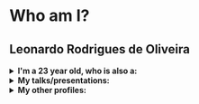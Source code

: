 <h1>Who am I?</h1>
<h2>Leonardo Rodrigues de Oliveira</h2>

<details>
  <summary><strong>I'm a <span id='age'>23</span> year old, who is also a:</strong></summary>
  <ul>
    <li>student 🎓</li>
    <li>automation enforcer 🦾</li>
    <li>enthusiast 🚀</li>
    <li>team worker ("apes together, <strong>strong</strong>" 🐵)</li>
    <li>book nerd 📚</li>
    <li>movie nerd 🎞️</li>
    <li>tech nerd 💻</li>
    <li>science nerd 🧪</li>
    <li>history nerd 📜</li>
    <li>sci-fi nerd 🤖</li>
  </ul>
</details>

<details>
  <summary><strong>My talks/presentations:</strong><br/></summary>
  <ul>
    <li>
      <a href="https://youtu.be/Qfp8Jv78yt8" target="_blank">
        <strong>HashiTalks 2022:</strong> Writing High Quality Terraform Modules for Exponential Organizations
      </a>
    </li>
    <li>
      <a href="https://www.youtube.com/watch?v=jQszqzCEhFk&list=PL81sUbsFNc5agdrEMDtU6IGyxBMv6Fq8i&index=19" target="_blank">
        <strong>HashiTalks Brasil 2021:</strong> Terraform Avançado: Usando Objetos
      </a>
    </li>
    <li>
      <a href="https://youtu.be/yjUKTm4JTAQ" target="_blank">
        <strong>Pub Dev Academy #8:</strong> Terraform - Módulos de alta qualidade para grandes organizações
      </a>
    </li>
    <li>
      <a href="https://youtu.be/dWfHOpSbL0I" target="_blank">
        <strong>PubDev Academy #6:</strong> Twelve Factor - Conceito e Aplicação
      </a>
    </li>
    <li>
      <a href="https://youtu.be/pghzIQAdIeA" target="_blank">
        <strong>Pub Dev Academy #5:</strong> Kubernetes - Conceito e Aplicação
      </a>
    </li>
    <li>
      <a href="https://youtu.be/0mUhGyNM_oE" target="_blank">
        <strong>Pub Dev Academy #4:</strong> GIT - Conceito e Aplicação
      </a>
    </li>
    <li>
      <a href="https://youtu.be/rdWCY0h-xYA" target="_blank">
        <strong>Pub Dev Academy #3:</strong> DOCKER - Conceito e Aplicação
      </a>
    </li>
    <li>
      <a href="https://youtu.be/2zx4T10_OBc" target="_blank">
        <strong>Casos de TI #12:</strong> O FULLSTACK, ONDE HABITAM?
      </a>
    </li>
    <li>
      <a href="https://youtu.be/D1EPCpnZooE" target="_blank">
        <strong>Casos de TI #08:</strong> EU SÓ USO A MASTER!
      </a>
    </li>
  </ul>
</details>

<details>
  <summary><strong>My other profiles:</strong><br/></summary>
  <ul>
    <li>
      <a href="https://www.linkedin.com/in/lro/" target="_blank">
        linkedin.com/in/lro/
      </a>
    </li>
    <li>
      <a href="https://dev.to/oliveiraleonardo17" target="_blank">
        dev.to/oliveiraleonardo17
      </a>
    </li>
  </ul>
</details>
